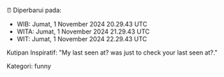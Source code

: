 ⏰ Diperbarui pada:
- WIB: Jumat, 1 November 2024 20.29.43 UTC
- WITA: Jumat, 1 November 2024 21.29.43 UTC
- WIT: Jumat, 1 November 2024 22.29.43 UTC

Kutipan Inspiratif:
"My last seen at? was just to check your last seen at?."


Kategori: funny

